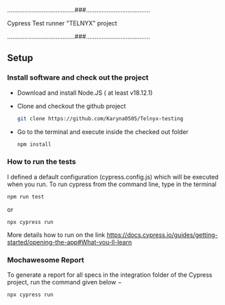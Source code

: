 .......................................###.....................................

Cypress Test runner "TELNYX" project

.......................................###.....................................

## Setup

### Install software and check out the project

- Download and install Node.JS ( at least v18.12.1)
- Clone and checkout the github project 

    ```bash 
    git clone https://github.com/Karyna0505/Telnyx-testing
- Go to the terminal and execute inside the checked out folder

    ```bash 
    npm install 
### How to run the tests 

I defined a default configuration (cypress.config.js)  which will be executed when you run.  To run cypress from the command line, type in the terminal

    npm run test
or

    npx cypress run
    
More details how to run on the link https://docs.cypress.io/guides/getting-started/opening-the-app#What-you-ll-learn

### Mochawesome Report

To generate a report for all specs in the integration folder of the Cypress project, run the command given below −

    npx cypress run

